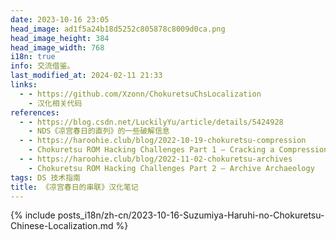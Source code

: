 ```yaml
---
date: 2023-10-16 23:05
head_image: ad1f5a24b18d5252c805878c8009d0ca.png
head_image_height: 384
head_image_width: 768
i18n: true
info: 交流借鉴。
last_modified_at: 2024-02-11 21:33
links: 
  - - https://github.com/Xzonn/ChokuretsuChsLocalization
    - 汉化相关代码
references: 
  - - https://blog.csdn.net/LuckilyYu/article/details/5424928
    - NDS《凉宫春日的直列》的一些破解信息
  - - https://haroohie.club/blog/2022-10-19-chokuretsu-compression
    - Chokuretsu ROM Hacking Challenges Part 1 – Cracking a Compression Algorithm!
  - - https://haroohie.club/blog/2022-11-02-chokuretsu-archives
    - Chokuretsu ROM Hacking Challenges Part 2 – Archive Archaeology
tags: DS 技术指南
title: 《凉宫春日的串联》汉化笔记
---
```

{% include posts_i18n/zh-cn/2023-10-16-Suzumiya-Haruhi-no-Chokuretsu-Chinese-Localization.md %}